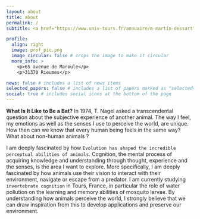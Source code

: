 ```yaml
---
layout: about
title: about
permalink: /
subtitle: <a href="https://www.univ-tours.fr/annuaire/m-martin-dessart">PhD student at Institut de Recherche sur la Biologie de l'Insecte, University of Tours</a>

profile:
  align: right
  image: prof_pic.png
  image_circular: false # crops the image to make it circular
  more_info: >
    <p>65 avenue de Maroule</p>
    <p>31370 Rieumes</p>

news: false # includes a list of news items
selected_papers: false # includes a list of papers marked as "selected={true}"
social: true # includes social icons at the bottom of the page
---
```


**What Is It Like to Be a Bat?** In 1974, T. Nagel asked a transcendental question about the subjective experience of another animal. The way I feel, my emotions as well as the senses I use to perceive the world, are unique. How then can we know that every human being feels in the same way? What about non-human animals ?

I am deeply fascinated by how `Evolution has shaped the incredible perceptual abilities of animals`. Cognition, the mental process of acquiring knowledge and understanding through thought, experience and the senses, is the area I want to explore. More specifically, I am deeply fascinated by how animals use their vision to interact with their environment, navigate or escape from a predator.
I am currently studying `invertebrate cognition` in Tours, France, in particular the role of water pollution on the learning and memory abilities of mosquito larvae.
By understanding how animals perceive the world, I strongly believe that we can draw inspiration from this to develop applications and preserve our environment.
